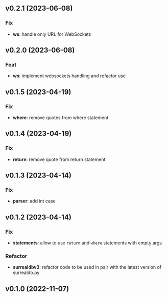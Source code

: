 ## v0.2.1 (2023-06-08)

### Fix

- **ws**: handle only URL for WebSockets

## v0.2.0 (2023-06-08)

### Feat

- **ws**: implement websockets handling and refactor use

## v0.1.5 (2023-04-19)

### Fix

- **where**: remove quotes from where statement

## v0.1.4 (2023-04-19)

### Fix

- **return**: remove quote from return statement

## v0.1.3 (2023-04-14)

### Fix

- **parser**: add int case

## v0.1.2 (2023-04-14)

### Fix

- **statements**: allow to use `return` and `where` statements with empty args

### Refactor

- **surrealdbv3**: refactor code to be used in pair with the latest version of surrealdb.py

## v0.1.0 (2022-11-07)
